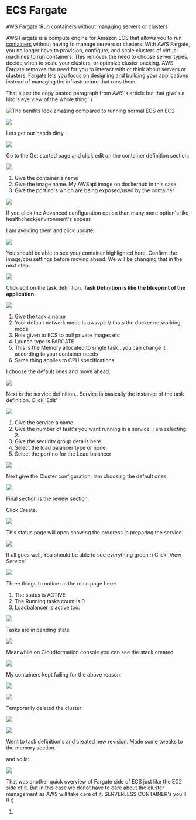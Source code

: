 # ECS Fargate

AWS Fargate :Run containers without managing servers or clusters

 AWS Fargate is a compute engine for Amazon ECS that allows you to run [containers](http://aws.amazon.com/what-are-containers) without having to manage servers or clusters. With AWS Fargate, you no longer have to provision, configure, and scale clusters of virtual machines to run containers. This removes the need to choose server types, decide when to scale your clusters, or optimize cluster packing. AWS Fargate removes the need for you to interact with or think about servers or clusters. Fargate lets you focus on designing and building your applications instead of managing the infrastructure that runs them.

That's just the copy pasted paragraph from AWS's article but that give's a bird's eye view of the whole thing :\)

![The benifits look amazing compared to running normal ECS on EC2](../../../.gitbook/assets/image%20%2889%29.png)

![](../../../.gitbook/assets/image%20%2864%29.png)

Lets get our hands dirty :

![](../../../.gitbook/assets/image.png)

Go to the Get started page and click edit on the container definition section.

![](../../../.gitbook/assets/image%20%2881%29.png)

1. Give the container a name
2. Give the image name. My AWSapi image on dockerhub in this case
3. Give the port no's which are being exposed/used by the container

![](../../../.gitbook/assets/image%20%282%29.png)

If you click the Advanced configuration option than many more option's like healthcheck/environment's appear.

I am avoiding them and click update.

![](../../../.gitbook/assets/image%20%2829%29.png)

You should be able to see your container highlighted here. Confirm the image/cpu settings before moving ahead. We will be changing that in the next step.

![](../../../.gitbook/assets/image%20%2873%29.png)

Click edit on the task definition. **Task Definition is like the blueprint of the application.**

![](../../../.gitbook/assets/image%20%2815%29.png)

1. Give the task a name
2. Your default network mode is awsvpc // thats the docker networking mode
3. Role given to ECS to pull private images etc
4. Launch type is  FARGATE
5. This is the Memory allocated to single task.. you can change it according to your container needs
6. Same thing applies to CPU specifications.

I choose the default ones and move ahead.

![](../../../.gitbook/assets/image%20%2843%29.png)

Next is the service definition.. Service is basically the instance of the task definition. Click 'Edit'

![](../../../.gitbook/assets/image%20%2831%29.png)

1. Give the service a name
2. Give the number of task's you want running in a service. I am selecting 2.
3. Give the security group details here.
4. Select the load balancer type or none.
5. Select the port no for the Load balancer

![](../../../.gitbook/assets/image%20%2838%29.png)

Next give the Cluster configuration. Iam choosing the default ones.

![](../../../.gitbook/assets/image%20%2844%29.png)

Final section is the review section.

Click Create.

![](../../../.gitbook/assets/image%20%281%29.png)

This status page will open showing the progress in preparing the service.

![](../../../.gitbook/assets/image%20%2810%29.png)

If all goes well, You should be able to see everything green :\) Click 'View Service'

![](../../../.gitbook/assets/image%20%2869%29.png)

Three things to notice on the main page here:

1. The status is ACTIVE
2. The Running tasks count is  0
3. Loadbalancer is active too.

 

![](../../../.gitbook/assets/image%20%2846%29.png)

Tasks are in pending state

![](../../../.gitbook/assets/image%20%2862%29.png)

Meanwhile on Cloudformation console you can see the stack created

![](../../../.gitbook/assets/image%20%2848%29.png)

My containers kept failing for the above reason.

![](../../../.gitbook/assets/image%20%288%29.png)

![](../../../.gitbook/assets/image%20%2853%29.png)

Temporarily deleted the cluster 

![](../../../.gitbook/assets/image%20%2892%29.png)

![](../../../.gitbook/assets/image%20%2857%29.png)

Went to task definition's and created new revision. Made some tweaks to the memory section.

and voila:

![](../../../.gitbook/assets/image%20%2822%29.png)

That was another quick overview of Fargate side of ECS just like the EC2 side of it. But in this case we donot have to care about the cluster management as AWS will take care of it. SERVERLESS CONTAINER's you'll !! :\)

















1. 


